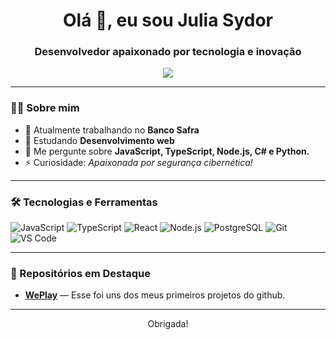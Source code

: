 <h1 align="center">Olá 👋, eu sou Julia Sydor</h1>
<h3 align="center">Desenvolvedor apaixonado por tecnologia e inovação</h3>

<p align="center">
  <a href="https://www.linkedin.com/in/julia-sydor-892977262" target="_blank">
    <img src="https://img.shields.io/badge/-LinkedIn-0A66C2?style=for-the-badge&logo=linkedin&logoColor=white" />
  </a>
</p>

---

### 🧑‍💻 Sobre mim

- 🔭 Atualmente trabalhando no **Banco Safra**
- 🌱 Estudando **Desenvolvimento web**
- 💬 Me pergunte sobre **JavaScript, TypeScript, Node.js, C# e Python.**
- ⚡ Curiosidade: *Apaixonada por segurança cibernética!*

---

### 🛠️ Tecnologias e Ferramentas

![JavaScript](https://img.shields.io/badge/-JavaScript-black?style=flat-square&logo=javascript)
![TypeScript](https://img.shields.io/badge/-TypeScript-3178C6?style=flat-square&logo=typescript)
![React](https://img.shields.io/badge/-React-61DAFB?style=flat-square&logo=react)
![Node.js](https://img.shields.io/badge/-Node.js-339933?style=flat-square&logo=node.js)
![PostgreSQL](https://img.shields.io/badge/-PostgreSQL-336791?style=flat-square&logo=postgresql)
![Git](https://img.shields.io/badge/-Git-F05032?style=flat-square&logo=git)
![VS Code](https://img.shields.io/badge/-VS%20Code-007ACC?style=flat-square&logo=visual-studio-code)

---

### 📂 Repositórios em Destaque

- [**WePlay**](https://github.com/juliasydor/wePlayReact) — Esse foi uns dos meus primeiros projetos do github.

---

<p align="center">Obrigada!</p>

